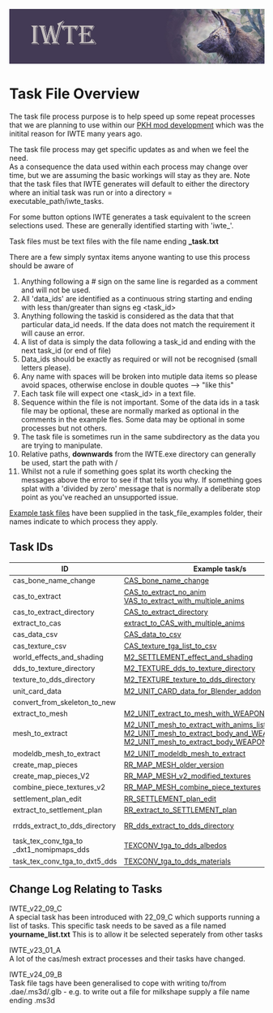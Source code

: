 ![IWTE banner](../IWTEgithub_images/IWTEbanner.jpg)
# Task File Overview
The task file process purpose is to help speed up some repeat processes that we are planning to use within our [PKH mod development](https://discord.gg/wCktBnYnSM) which was the initital reason for IWTE many years ago.
 
The task file process may get specific updates as and when we feel the need.\
As a consequence the data used within each process may change over time, but we are assuming the basic workings will stay as they are.
Note that the task files that IWTE generates will default to either the directory where an initial task was run or into a directory = executable_path/iwte_tasks.

For some button options IWTE generates a task equivalent to the screen selections used. These are generally identified starting with 'iwte_'. 

Task files must be text files with the file name ending **_task.txt**

There are a few simply syntax items anyone wanting to use this process should be aware of
1. Anything following a # sign on the same line is regarded as a comment and will not be used.
2. All 'data_ids' are identified as a continuous string starting and ending with less than/greater than signs eg <task_id>
3. Anything following the taskid is considered as the data that that particular data_id needs. If the data does not match the requirement it will cause an error.
4. A list of data is simply the data following a task_id and ending with the next task_id (or end of file)
5. Data_ids should be exactly as required or will not be recognised (small letters please).
6. Any name with spaces will be broken into mutiple data items so please avoid spaces, otherwise enclose in double quotes -->  "like this"
7. Each task file will expect one <task_id> in a text file.
8. Sequence within the file is not important. Some of the data ids in a task file may be optional, these are normally marked as optional in the comments in the example fles. Some data may be optional in some processes but not others.
9. The task file is sometimes run in the same subdirectory as the data you are trying to manipulate.
10. Relative paths, **downwards** from the IWTE.exe directory can generally be used, start the path with /
11. Whilst not a rule if something goes splat its worth checking the messages above the error to see if that tells you why.  If something goes splat with a 'divided by zero' message that is normally a deliberate stop point as you've reached an unsupported issue.

[Example task files](../task_file_examples) have been supplied in the task_file_examples folder, their names indicate to which process they apply.

## Task IDs
| ID | Example task/s | Documentation / Notes | 
| ----|----|----|
| cas_bone_name_change | [CAS_bone_name_change](../task_file_examples/CAS_bone_name_change_task.txt) |
| cas_to_extract | [CAS_to_extract_no_anim](../task_file_examples/CAS_cas_to_extract_no_anim_task.txt)<br>[VAS_to_extract_with_multiple_anims](../task_file_examples/CAS_cas_to_extract_with_multiple_anims_task.txt) | [strat_models.md](../documentation/strat_models.md)
| cas_to_extract_directory | [CAS_to_extract_directory](../task_file_examples/CAS_cas_to_extract_directory_task.txt)
| extract_to_cas | [extract_to_CAS_with_multiple_anims](../task_file_examples/CAS_extract_to_CAS_with_multiple_anims_task.txt)
| cas_data_csv | [CAS_data_to_csv](../task_file_examples/CAS_data_to_csv_task.txt)
| cas_texture_csv | [CAS_texture_tga_list_to_csv](../task_file_examples/CAS_texture_tga_list_to_csv_task.txt)
| world_effects_and_shading | [M2_SETTLEMENT_effect_and_shading](../task_file_examples/M2_SETTLEMENT_world_effect_and_shading_task.txt) | M2 only |
| dds_to_texture_directory | [M2_TEXTURE_dds_to_texture_directory](../task_file_examples/M2_TEXTURE_dds_to_texture_directory_task.txt) | [M2 Texture Conversion Options](Image_Editing_and_Conversion.md#m2-texture-conversion-options) | M2 only |
| texture_to_dds_directory | [M2_TEXTURE_texture_to_dds_directory](../task_file_examples/M2_TEXTURE_texture_to_dds_directory_task.txt) | [M2 Texture Conversion Options](Image_Editing_and_Conversion.md#m2-texture-conversion-options) | 
| unit_card_data | [M2_UNIT_CARD_data_for_Blender_addon](../task_file_examples/M2_UNIT_CARD_data_for_Feral_Blender_addon_task.txt) | M2 only |
| convert_from_skeleton_to_new |
| extract_to_mesh | [M2_UNIT_extract_to_mesh_with_WEAPON_SHIELD_anims](../task_file_examples/M2_UNIT_extract_to_mesh_body_WEAPON_SHIELD_anims_task.txt) | | M2 only |
| mesh_to_extract | [M2_UNIT_mesh_to_extract_with_anims_list](../task_file_examples/M2_UNIT_mesh_to_extract_with_anims_list_task.txt)<br> [M2_UNIT_mesh_to_extract_body_and_WEAPON_anims](../task_file_examples/M2_UNIT_mesh_to_extract_body_and_WEAPON_anims_task.txt)<br>[M2_UNIT_mesh_to_extract_body_WEAPON_and_MOUNT](../task_file_examples/M2_UNIT_mesh_to_extract_body_WEAPON_and_MOUNT_task.txt)  | | M2 only |
| modeldb_mesh_to_extract | [M2_UNIT_modeldb_mesh_to_extract](../task_file_examples/M2_UNIT_modeldb_mesh_to_extract_task.txt) |  M2 only |
| create_map_pieces | [RR_MAP_MESH_older_version](../task_file_examples/RR_MAP_MESH_older_version_task.txt) | RR only (map) |
| create_map_pieces_V2 | [RR_MAP_MESH_v2_modified_textures](../task_file_examples/RR_MAP_MESH_v2_modified_textures_task.txt) | RR only (map) |
| combine_piece_textures_v2 | [RR_MAP_MESH_combine_piece_textures](../task_file_examples/RR_MAP_MESH_combine_piece_textures_task.txt) |  RR only (map) |
| settlement_plan_edit  | [RR_SETTLEMENT_plan_edit](../task_file_examples/RR_SETTLEMENT_plan_edit_task.txt) | [battlemap_settlements_RR_and_RTW.md](../documentation/battlemap_settlements_RR_and_RTW.md)  |
| extract_to_settlement_plan | [RR_extract_to_SETTLEMENT_plan](../task_file_examples/RR_extract_to_SETTLEMENT_plan_task.txt)  | RR (/RTW\*)
| rrdds_extract_to_dds_directory | [RR_dds_extract_to_dds_directory](../task_file_examples/RR_dds_extract_to_dds_directory_task.txt) | [RR dds LZ4 Compression Conversion Options](Image_Editing_and_Conversion.md#rr-dds-lz4-compression-conversion-options)  |
| task_tex_conv_tga_to<br>_dxt1_nomipmaps_dds | [TEXCONV_tga_to_dds_albedos](../task_file_examples/TEXCONV_tga_to_dds_albedos_task.txt)  | launches TexConv |
| task_tex_conv_tga_to_dxt5_dds | [TEXCONV_tga_to_dds_materials](../task_file_examples/TEXCONV_tga_to_dds_materials_task.txt)  |  launches TexConv |

## Change Log Relating to Tasks
IWTE_v22_09_C\
A special task has been introduced with 22_09_C which supports running a list of tasks.
This specific task needs to be saved as a file named **yourname_list.txt** 
This is to allow it be selected seperately from other tasks

IWTE_v23_01_A\
A lot of the cas/mesh extract processes and their tasks have changed. 

IWTE_v24_09_B\
Task file tags have been generalised to cope with writing to/from .dae/.ms3d/.glb - e.g. to write out a file for milkshape supply a file name ending .ms3d
